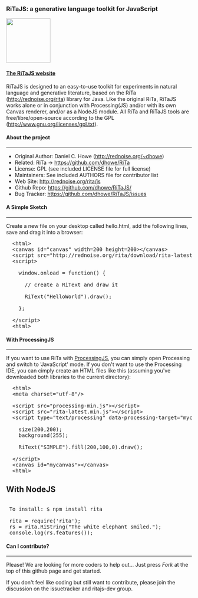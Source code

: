 
### RiTaJS: a generative language toolkit for JavaScript


<a href="http://rednoise.org/rita/js"><img height=120 src="http://rednoise.org/rita/img/RiTa-logo2.png"/></a>

#### <a href="http://rednoise.org/rita/js">The RiTaJS website</a>

RiTaJS is designed to an easy-to-use toolkit for experiments 
in natural language and generative literature, based on the RiTa 
(http://rednoise.org/rita) library for Java. Like the original RiTa, RiTaJS 
works alone or in conjunction with Processing(JS) and/or with 
its own Canvas renderer, and/or as a NodeJS module.  All RiTa and RiTaJS tools
are free/libre/open-source according to the GPL (http://www.gnu.org/licenses/gpl.txt).


#### About the project
--------
* Original Author:   Daniel C. Howe (http://rednoise.org/~dhowe)
* Related:           RiTa -> https://github.com/dhowe/RiTa
* License: 			 GPL (see included LICENSE file for full license)
* Maintainers:       See included AUTHORS file for contributor list
* Web Site:          http://rednoise.org/rita/js
* Github Repo:       https://github.com/dhowe/RiTaJS/
* Bug Tracker:       https://github.com/dhowe/RiTaJS/issues



#### A Simple Sketch
--------
Create a new file on your desktop called hello.html, add the following lines, save and drag it into a browser:
<pre>
  &lt;html&gt;
  &lt;canvas id="canvas" width=200 height=200&gt;&lt;/canvas&gt;
  &lt;script src="http://rednoise.org/rita/download/rita-latest.min.js"&gt;&lt;/script&gt;
  &lt;script&gt;

    window.onload = function() {
    
      // create a RiText and draw it
      
      RiText("HelloWorld").draw();
      
	};

  &lt;/script&gt;
  &lt;html&gt;
</pre>  


#### With ProcessingJS
--------
If you want to use RiTa with <a href="http://processingjs.org/">ProcessingJS</a>, you can simply open Processing and switch to 'JavaScript' mode. If you don't want to use the Processing IDE, you can cimply create an HTML files like this (assuming you've downloaded both libraries to the current directory):
<pre>
  &lt;html&gt;
  &lt;meta charset="utf-8"/&gt;

  &lt;script src="processing-min.js"&gt;&lt;/script&gt;
  &lt;script src="rita-latest.min.js"&gt;&lt;/script&gt;
  &lt;script type="text/processing" data-processing-target="mycanvas"&gt;

	size(200,200);
	background(255);
	
	RiText("SIMPLE").fill(200,100,0).draw();

  &lt;/script&gt;
  &lt;canvas id="mycanvas"&gt;&lt;/canvas&gt;
  &lt;html&gt;
</pre>  


With NodeJS
--------
<pre>
 
 To install: $ npm install rita
 
 rita = require('rita');
 rs = rita.RiString("The white elephant smiled.");
 console.log(rs.features());
</pre>  


#### Can I contribute?
--------
Please! We are looking for more coders to help out... Just press *Fork* at the top of this github page and get started. 

If you don't feel like coding but still want to contribute, please join the discussion on the issuetracker and ritajs-dev group.



